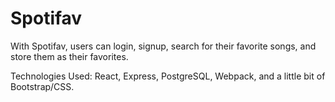 # Spotifav

With Spotifav, users can login, signup, search for their favorite songs, and store them as their favorites.

Technologies Used: React, Express, PostgreSQL, Webpack, and a little bit of Bootstrap/CSS.
